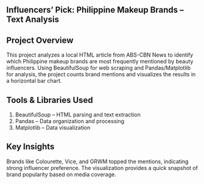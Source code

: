 ## Influencers’ Pick: Philippine Makeup Brands – Text Analysis

## Project Overview
This project analyzes a local HTML article from ABS-CBN News to identify which Philippine makeup brands are most frequently mentioned by beauty influencers. Using BeautifulSoup for web scraping and Pandas/Matplotlib for analysis, the project counts brand mentions and visualizes the results in a horizontal bar chart.

## Tools & Libraries Used
1. BeautifulSoup – HTML parsing and text extraction
2. Pandas – Data organization and processing
3. Matplotlib – Data visualization

## Key Insights
Brands like Colourette, Vice, and GRWM topped the mentions, indicating strong influencer preference. The visualization provides a quick snapshot of brand popularity based on media coverage.

